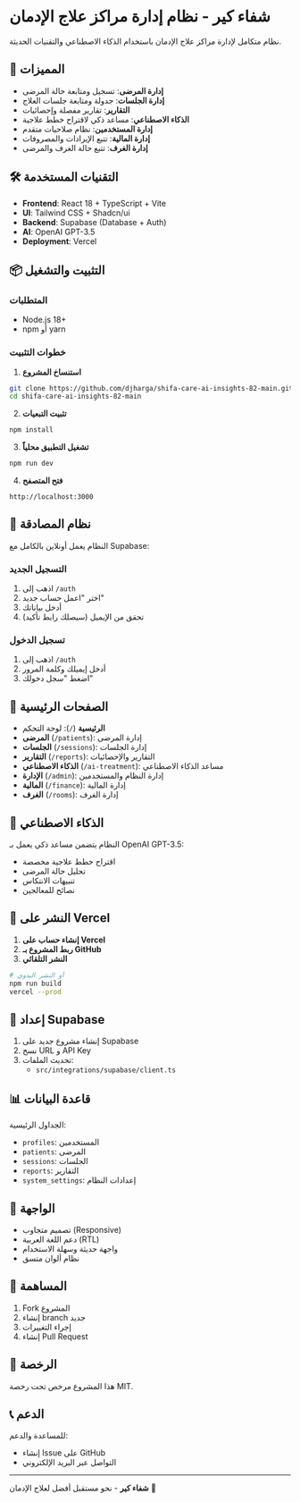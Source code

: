 # شفاء كير - نظام إدارة مراكز علاج الإدمان

نظام متكامل لإدارة مراكز علاج الإدمان باستخدام الذكاء الاصطناعي والتقنيات الحديثة.

## 🚀 المميزات

- **إدارة المرضى**: تسجيل ومتابعة حالة المرضى
- **إدارة الجلسات**: جدولة ومتابعة جلسات العلاج
- **التقارير**: تقارير مفصلة وإحصائيات
- **الذكاء الاصطناعي**: مساعد ذكي لاقتراح خطط علاجية
- **إدارة المستخدمين**: نظام صلاحيات متقدم
- **إدارة المالية**: تتبع الإيرادات والمصروفات
- **إدارة الغرف**: تتبع حالة الغرف والمرضى

## 🛠️ التقنيات المستخدمة

- **Frontend**: React 18 + TypeScript + Vite
- **UI**: Tailwind CSS + Shadcn/ui
- **Backend**: Supabase (Database + Auth)
- **AI**: OpenAI GPT-3.5
- **Deployment**: Vercel

## 📦 التثبيت والتشغيل

### المتطلبات
- Node.js 18+ 
- npm أو yarn

### خطوات التثبيت

1. **استنساخ المشروع**
```bash
git clone https://github.com/djharga/shifa-care-ai-insights-82-main.git
cd shifa-care-ai-insights-82-main
```

2. **تثبيت التبعيات**
```bash
npm install
```

3. **تشغيل التطبيق محلياً**
```bash
npm run dev
```

4. **فتح المتصفح**
```
http://localhost:3000
```

## 🔐 نظام المصادقة

النظام يعمل أونلاين بالكامل مع Supabase:

### التسجيل الجديد
1. اذهب إلى `/auth`
2. اختر "اعمل حساب جديد"
3. أدخل بياناتك
4. تحقق من الإيميل (سيصلك رابط تأكيد)

### تسجيل الدخول
1. اذهب إلى `/auth`
2. أدخل إيميلك وكلمة المرور
3. اضغط "سجل دخولك"

## 📱 الصفحات الرئيسية

- **الرئيسية** (`/`): لوحة التحكم
- **المرضى** (`/patients`): إدارة المرضى
- **الجلسات** (`/sessions`): إدارة الجلسات
- **التقارير** (`/reports`): التقارير والإحصائيات
- **الذكاء الاصطناعي** (`/ai-treatment`): مساعد الذكاء الاصطناعي
- **الإدارة** (`/admin`): إدارة النظام والمستخدمين
- **المالية** (`/finance`): إدارة المالية
- **الغرف** (`/rooms`): إدارة الغرف

## 🤖 الذكاء الاصطناعي

النظام يتضمن مساعد ذكي يعمل بـ OpenAI GPT-3.5:
- اقتراح خطط علاجية مخصصة
- تحليل حالة المرضى
- تنبيهات الانتكاس
- نصائح للمعالجين

## 🚀 النشر على Vercel

1. **إنشاء حساب على Vercel**
2. **ربط المشروع بـ GitHub**
3. **النشر التلقائي**

```bash
# أو النشر اليدوي
npm run build
vercel --prod
```

## 🔧 إعداد Supabase

1. إنشاء مشروع جديد على Supabase
2. نسخ URL و API Key
3. تحديث الملفات:
   - `src/integrations/supabase/client.ts`

## 📊 قاعدة البيانات

الجداول الرئيسية:
- `profiles`: المستخدمين
- `patients`: المرضى
- `sessions`: الجلسات
- `reports`: التقارير
- `system_settings`: إعدادات النظام

## 🎨 الواجهة

- تصميم متجاوب (Responsive)
- دعم اللغة العربية (RTL)
- واجهة حديثة وسهلة الاستخدام
- نظام ألوان متسق

## 📝 المساهمة

1. Fork المشروع
2. إنشاء branch جديد
3. إجراء التغييرات
4. إنشاء Pull Request

## 📄 الرخصة

هذا المشروع مرخص تحت رخصة MIT.

## 📞 الدعم

للمساعدة والدعم:
- إنشاء Issue على GitHub
- التواصل عبر البريد الإلكتروني

---

**شفاء كير** - نحو مستقبل أفضل لعلاج الإدمان 🏥
